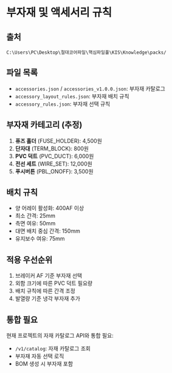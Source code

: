 # 부자재 및 액세서리 규칙

## 출처
`C:\Users\PC\Desktop\절대코어파일\핵심파일풀\KIS\Knowledge\packs/`

## 파일 목록
- `accessories.json` / `accessories_v1.0.0.json`: 부자재 카탈로그
- `accessory_layout_rules.json`: 부자재 배치 규칙
- `accessory_rules.json`: 부자재 선택 규칙

## 부자재 카테고리 (추정)
1. **퓨즈 홀더** (FUSE_HOLDER): 4,500원
2. **단자대** (TERM_BLOCK): 800원
3. **PVC 덕트** (PVC_DUCT): 6,000원
4. **전선 세트** (WIRE_SET): 12,000원
5. **푸시버튼** (PBL_ONOFF): 3,500원

## 배치 규칙
- 양 어레이 활성화: 400AF 이상
- 최소 간격: 25mm
- 측면 여유: 50mm
- 대면 배치 중심 간격: 150mm
- 유지보수 여유: 75mm

## 적용 우선순위
1. 브레이커 AF 기준 부자재 선택
2. 외함 크기에 따른 PVC 덕트 필요량
3. 배치 규칙에 따른 간격 조정
4. 발열량 기준 냉각 부자재 추가

## 통합 필요
현재 프로젝트의 자재 카탈로그 API와 통합 필요:
- `/v1/catalog`: 자재 카탈로그 조회
- 부자재 자동 선택 로직
- BOM 생성 시 부자재 포함
